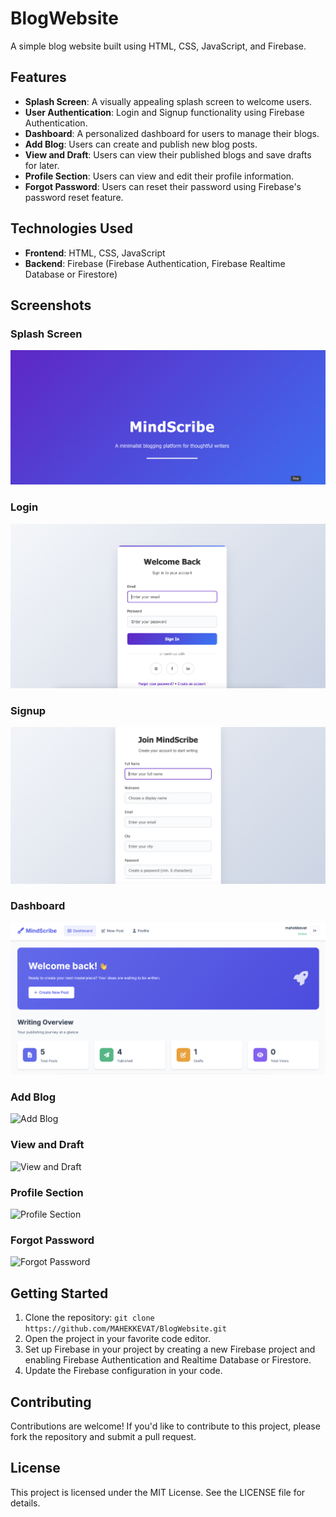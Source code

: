 # BlogWebsite
A simple blog website built using HTML, CSS, JavaScript, and Firebase.

## Features

* **Splash Screen**: A visually appealing splash screen to welcome users.
* **User Authentication**: Login and Signup functionality using Firebase Authentication.
* **Dashboard**: A personalized dashboard for users to manage their blogs.
* **Add Blog**: Users can create and publish new blog posts.
* **View and Draft**: Users can view their published blogs and save drafts for later.
* **Profile Section**: Users can view and edit their profile information.
* **Forgot Password**: Users can reset their password using Firebase's password reset feature.

## Technologies Used

* **Frontend**: HTML, CSS, JavaScript
* **Backend**: Firebase (Firebase Authentication, Firebase Realtime Database or Firestore)

## Screenshots

### Splash Screen
![Splash Screen](screenshots/splash-screen.png)

### Login
![Login](screenshots/login.png)

### Signup
![Signup](screenshots/signup.png)

### Dashboard
![Dashboard](screenshots/dashboard.png)

### Add Blog
![Add Blog](screenshots/add-blog.png)

### View and Draft
![View and Draft](screenshots/view-draft.png)

### Profile Section
![Profile Section](screenshots/profile-section.png)

### Forgot Password
![Forgot Password](screenshots/forgot-password.png)

## Getting Started

1. Clone the repository: `git clone https://github.com/MAHEKKEVAT/BlogWebsite.git`
2. Open the project in your favorite code editor.
3. Set up Firebase in your project by creating a new Firebase project and enabling Firebase Authentication and Realtime Database or Firestore.
4. Update the Firebase configuration in your code.

## Contributing

Contributions are welcome! If you'd like to contribute to this project, please fork the repository and submit a pull request.

## License

This project is licensed under the MIT License. See the LICENSE file for details.
